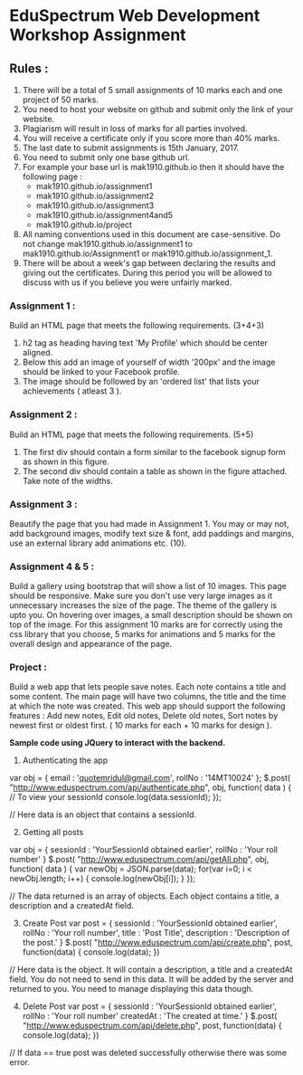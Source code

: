 # EduSpectrum Web Development Workshop Assignment

## Rules :

1. There will be a total of 5 small assignments of 10 marks each and one project of 50 marks.
2. You need to host your website on github and submit only the link of your website.
3. Plagiarism will result in loss of marks for all parties involved. 
4. You will receive a certificate only if you score more than 40% marks.
5. The last date to submit assignments is 15th January, 2017. 
6. You need to submit only one base github url.
7. For example your base url is mak1910.github.io then it should have the following page :
	* mak1910.github.io/assignment1
	* mak1910.github.io/assignment2
	* mak1910.github.io/assignment3
	* mak1910.github.io/assignment4and5
	* mak1910.github.io/project
8. All naming conventions used in this document are case-sensitive. Do not change mak1910.github.io/assignment1 to mak1910.github.io/Assignment1 or mak1910.github.io/assignment_1.
9. There will be about a week's gap between declaring the results and giving out the certificates. During this period you will be allowed to discuss with us if you believe you were unfairly marked. 

### Assignment 1 : 

Build an HTML page that meets the following requirements. (3+4+3)
1. h2 tag as heading having text 'My Profile' which should be center aligned.
2. Below this add an image of yourself of width '200px' and the image should be linked to your Facebook profile.
3. The image should be followed by an 'ordered list' that lists your achievements ( atleast 3 ).

### Assignment 2 : 

Build an HTML page that meets the following requirements. (5+5)
1. The first div should contain a form similar to the facebook signup form as shown in this figure.
2. The second div should contain a table as shown in the figure attached. Take note of the widths.

### Assignment 3 : 

Beautify the page that you had made in Assignment 1. You may or may not, add background images, modify text size & font, add paddings and margins, use an external library add animations etc. (10).

### Assignment 4 & 5 : 

Build a gallery using bootstrap that will show a list of 10 images. This page should be responsive. Make sure you don't use very large images as it unnecessary increases the size of the page. The theme of the gallery is upto you. On hovering over images, a small description should be shown on top of the image. For this assignment 10 marks are for correctly using the css library that you choose, 5 marks for animations and 5 marks for the overall design and appearance of the page.


### Project : 

Build a web app that lets people save notes. Each note contains a title and some content. The main page will have two columns, the title and the time at which the note was created. This web app should support the following features : Add new notes, Edit old notes, Delete old notes, Sort notes by newest first or oldest first. ( 10 marks for each + 10 marks for design ).

__Sample code using JQuery to interact with the backend.__


1. Authenticating the app

var obj = {
	email 	: 'quotemridul@gmail.com',
	rollNo 	: '14MT10024'
};
$.post( "http://www.eduspectrum.com/api/authenticate.php", obj, function( data ) {
	// To view your sessionId
	console.log(data.sessionId);
});

// Here data is an object that contains a sessionId.

2. Getting all posts 

var obj = {
	sessionId : 'YourSessionId obtained earlier',
	rollNo : 'Your roll number'
}
$.post( "http://www.eduspectrum.com/api/getAll.php", obj, function( data ) {
	var newObj = JSON.parse(data);
	for(var i=0; i < newObj.length; i++) {
		console.log(newObj[i]);
	}
});

// The data returned is an array of objects. Each object contains a title, a description and a createdAt field. 

3. Create Post
var post = {
	sessionId : 'YourSessionId obtained earlier',
	rollNo : 'Your roll number',
	title : 'Post Title',
	description : 'Description of the post.'
}
$.post( "http://www.eduspectrum.com/api/create.php", post, function(data) {
	console.log(data);
})

// Here data is the object. It will contain a description, a title and a createdAt field. You do not need to send in this data. It will be added by the server and returned to you. You need to manage displaying this data though.

4. Delete Post
var post = {
	sessionId : 'YourSessionId obtained earlier',
	rollNo	: 'Your roll number'
	createdAt : 'The created at time.'
}
$.post( "http://www.eduspectrum.com/api/delete.php", post, function(data) {
	console.log(data);
})

// If data == true post was deleted successfully otherwise there was some error. 
